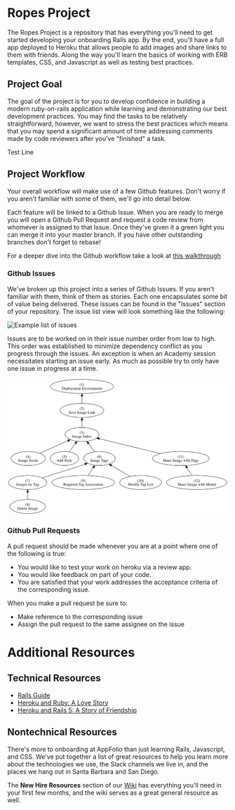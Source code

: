 # Ropes Project

The Ropes Project is a repository that has everything you'll need to get started developing your onboarding Rails app. By the end, you'll have a full app deployed to Heroku that allows people to add images and share links to them with friends. Along the way you'll learn the basics of working with ERB templates, CSS, and Javascript as well as testing best practices.

## Project Goal

The goal of the project is for you to develop confidence in building a modern ruby-on-rails application while learning and demonstrating our best development practices. You may find the tasks to be relatively straightforward, however, we want to stress the best practices which means that you may spend a significant amount of time addressing comments made by code reviewers after you've "finished" a task.

Test Line

## Project Workflow

Your overall workflow will make use of a few Github features. Don't worry if you aren't familiar with some of them, we'll go into detail below.

Each feature will be linked to a Github Issue. When you are ready to merge you will open a Github Pull Request and request a code review from whomever is assigned to that Issue. Once they've given it a green light you can merge it into your master branch. If you have other outstanding branches don't forget to rebase!

For a deeper dive into the Github workflow take a look at [this walkthrough](https://guides.github.com/introduction/flow)

### Github Issues

We've broken up this project into a series of Github Issues. If you aren't familiar with them, think of them as stories. Each one encapsulates some bit of value being delivered. These issues can be found in the "Issues" section of your repository. The issue list view will look something like the following:

![Example list of issues](https://github.com/AppFolioOnboarding/base/blob/master/readme/issues.png)

Issues are to be worked on in their issue number order from low to high. This order was established to minimize dependency conflict as you progress through the issues. An exception is when an Academy session necessitates starting an issue early. As much as possible try to only have one issue in progress at a time. 

[![Dependencies](https://raw.githubusercontent.com/AppFolioOnboarding/tasks/master/dependencies.png)](https://github.com/AppFolioOnboarding/tasks)

### Github Pull Requests

A pull request should be made whenever you are at a point where one of the following is true:
* You would like to test your work on heroku via a review app.
* You would like feedback on part of your code.
* You are satisfied that your work addresses the acceptance criteria of the corresponding issue.

When you make a pull request be sure to:
* Make reference to the corresponding issue
* Assign the pull request to the same assignee on the issue

# Additional Resources

## Technical Resources

* [Rails Guide](http://guides.rubyonrails.org/)
* [Heroku and Ruby: A Love Story](https://devcenter.heroku.com/categories/ruby)
* [Heroku and Rails 5: A Story of Friendship](https://devcenter.heroku.com/articles/getting-started-with-rails5)

## Nontechnical Resources

There's more to onboarding at AppFolio than just learning Rails, Javascript, and CSS. We've put together a list of great resources to help you learn more about the technologies we use, the Slack channels we live in, and the places we hang out in Santa Barbara and San Diego.

The **New Hire Resources** section of our [Wiki](https://sites.google.com/a/appfolio.com/eng) has everything you'll need in your first few months, and the wiki serves as a great general resource as well.
